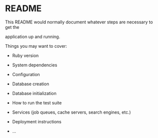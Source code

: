 # README

This README would normally document whatever steps are necessary to get the                     

application up and running.      

Things you may want to cover:                                                     
                          
* Ruby version        

* System dependencies                                  
                      
* Configuration     

* Database creation

* Database initialization    

* How to run the test suite

* Services (job queues, cache servers, search engines, etc.)

* Deployment instructions

* ...
